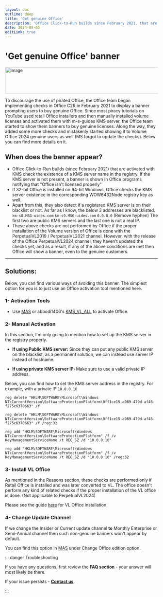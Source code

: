 ```yaml
---
layout: doc
outline: deep
title: 'Get genuine Office'
description: 'Office Click-to-Run builds since February 2021, that are activated with KMS check the existence of a KMS server name in the registry'
date: 2024-08-05
editLink: true
---
```


# 'Get genuine Office' banner

<img width="1118" height="87" alt="image" src="https://github.com/user-attachments/assets/80014636-3c17-4509-a3fc-4a63e436a240" />


To discourage the use of pirated Office, the Office team began implementing checks in Office C2R in February 2021 to display a banner prompting users to buy genuine Office. Since most piracy tutorials on YouTube used retail Office installers and then manually installed volume licenses and activated them with m-s-guides KMS server, the Office team started to show them banners to buy genuine licenses. Along the way, they added some more checks and mistakenly started showing it to Volume Office 2024 genuine users as well (MS forgot to update the checks). Below you can find more details on it.

## When does the banner appear?

- Office Click-to-Run builds (since February 2021) that are activated with KMS check the existence of a KMS server name in the registry. If the KMS server is not present, a banner is shown in Office programs notifying that "Office isn't licensed properly"
- If 32-bit Office is installed on 64-bit Windows, Office checks the KMS server existence in the corresponding WOW6432Node registry key as well.
- Apart from this, they also detect if a registered KMS server is on their blacklist or not. As far as I know, the below 3 addresses are blacklisted.
  `km-s8.MSG-uides.com` `km-s9.MSG-uides.com` `0.0.0.0` (Remove hyphen)
  The first two are public KMS servers and the last one is not a real IP.
- These above checks are not performed by Office if the proper installation of the Volume version of Office is done with the PerpetualVL2019 / PerpetualVL2021 channel.
    However, with the release of the Office PerpetualVL2024 channel, they haven't updated the checks yet, and as a result, if any of the above conditions are met then Office will show a banner, even to the genuine customers.

---

## Solutions:

Below, you can find various ways of avoiding this banner. The simplest option for you is to just use an Office activation tool mentioned here.



### 1- Activation Tools

-   Use [MAS](./index#step-2-run-the-activation-script) or abbodi1406's [KMS_VL_ALL][1] to activate Office.


### 2- Manual Activation

In this section, I'm only going to mention how to set up the KMS server in the registry properly.

-   **If using Public KMS server:**
    Since they can put any public KMS server on the blacklist, as a permanent solution, we can instead use server IP instead of hostname.

-   **If using private KMS server IP:**
    Make sure to use a valid private IP address.

Below, you can find how to set the KMS server address in the registry. For example, with a private IP `10.0.0.10`

```
reg delete "HKLM\SOFTWARE\Microsoft\Windows NT\CurrentVersion\SoftwareProtectionPlatform\0ff1ce15-a989-479d-af46-f275c6370663" /f

reg delete "HKLM\SOFTWARE\Microsoft\Windows NT\CurrentVersion\SoftwareProtectionPlatform\0ff1ce15-a989-479d-af46-f275c6370663" /f /reg:32

reg add "HKLM\SOFTWARE\Microsoft\Windows NT\CurrentVersion\SoftwareProtectionPlatform" /f /v KeyManagementServiceName /t REG_SZ /d "10.0.0.10"

reg add "HKLM\SOFTWARE\Microsoft\Windows NT\CurrentVersion\SoftwareProtectionPlatform" /f /v KeyManagementServiceName /t REG_SZ /d "10.0.0.10" /reg:32
```

### 3- Install VL Office

As mentioned in the Reasons section, these checks are performed only if Retail Office is installed and was later converted to VL. The office doesn't perform any kind of related checks if the proper installation of the VL office is done. (Not applicable to PerpetualVL2024)

Please see the guide [here][2] for VL Office installation.

### 4- Change Update Channel

If we change the Insider or Current update channel **to** Monthly Enterprise or Semi-Annual channel then such non-genuine banners won't appear by default.

You can find this option in [MAS](./index#step-2-run-the-activation-script) under Change Office edition option.


::: danger Troubleshooting

If you have any questions, first review the [**FAQ section**](./faq) - your answer will most likely be there.

If your issue persists - [**Contact us**](./troubleshoot).

:::


[1]: https://github.com/abbodi1406/KMS_VL_ALL_AIO/
[2]: https://gravesoft.dev/office_c2r_custom
